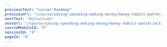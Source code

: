 ```yaml
---
previousText: "Lesson Roadmap"
previousUrl: "/course/saving-spending-making-money/money-habits-matter/roadmap"
nextText: "Activities"
nextUrl: "/course/saving-spending-making-money/money-habits-matter/activities"
courseModuleId: "5"
sessionId: "4"
pageId: "4"
---
```



